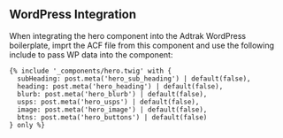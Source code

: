 ## WordPress Integration

When integrating the hero component into the Adtrak WordPress boilerplate, imprt the ACF file from this component and use the following include to pass WP data into the component:

```
{% include '_components/hero.twig' with { 
  subHeading: post.meta('hero_sub_heading') | default(false),
  heading: post.meta('hero_heading') | default(false),
  blurb: post.meta('hero_blurb') | default(false),
  usps: post.meta('hero_usps') | default(false),
  image: post.meta('hero_image') | default(false),
  btns: post.meta('hero_buttons') | default(false)
} only %}
```